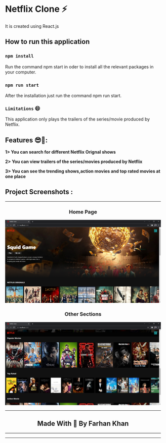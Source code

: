 # Netflix Clone ⚡

It is created using React.js

## How to run this application
### `npm install`
Run the command npm start in oder to install all the relevant packages in your computer.

### `npm run start`
After the installation just run the command npm run start.

### `Limitations` 😄
This application only plays the trailers of the series/movie produced by Netflix.

## **Features 😎🗻:**
  **1> You can search for different Netflix Orignal shows**
  
  **2> You can view trailers of the series/movies produced by Netflix**
  
  **3> You can see the trending shows,action movies and top rated movies at one place**


## **Project Screenshots :**

***

<h3 align=center> Home Page</h3>

<img src="./src/assets/Netflix.png"/>

<h3 align=center> Other Sections</h3>

<img src="./src/assets/Netflix2.png"/>


***


<h2 align="center">Made With 💖 By Farhan Khan</h2>


***
***